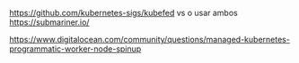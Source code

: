 
https://github.com/kubernetes-sigs/kubefed
vs o usar ambos
https://submariner.io/

https://www.digitalocean.com/community/questions/managed-kubernetes-programmatic-worker-node-spinup
